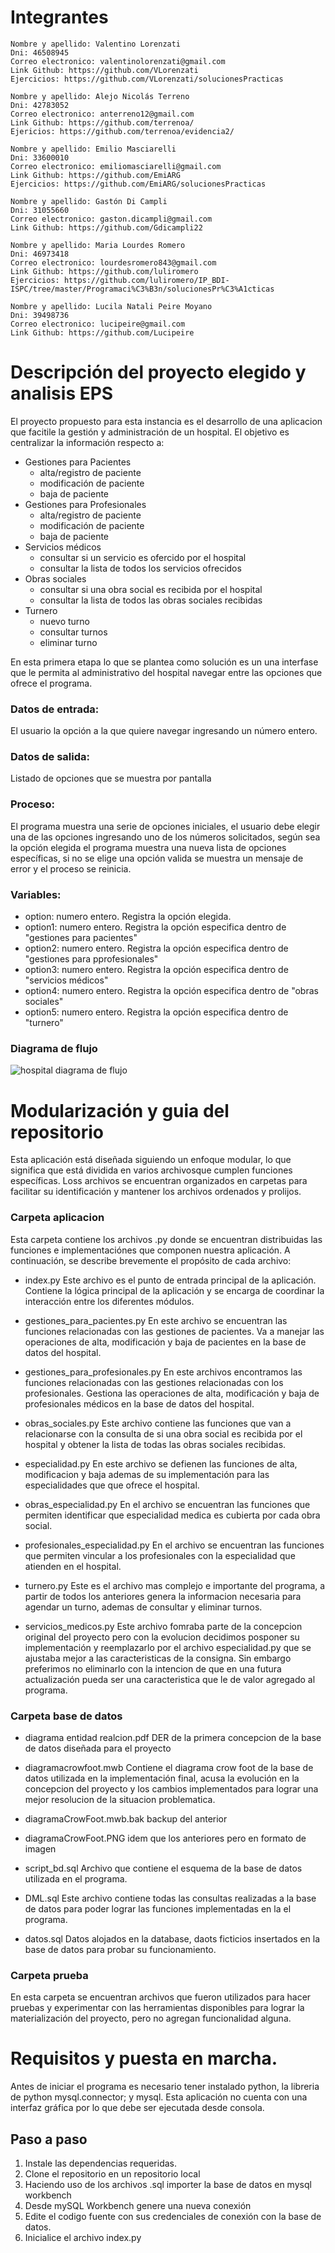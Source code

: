 # Integrantes

    Nombre y apellido: Valentino Lorenzati
    Dni: 46508945
    Correo electronico: valentinolorenzati@gmail.com
    Link Github: https://github.com/VLorenzati
    Ejercicios: https://github.com/VLorenzati/solucionesPracticas

    Nombre y apellido: Alejo Nicolás Terreno
    Dni: 42783052    
    Correo electronico: anterreno12@gmail.com
    Link Github: https://github.com/terrenoa/
    Ejericios: https://github.com/terrenoa/evidencia2/

    Nombre y apellido: Emilio Masciarelli
    Dni: 33600010
    Correo electronico: emiliomasciarelli@gmail.com
    Link Github: https://github.com/EmiARG
    Ejercicios: https://github.com/EmiARG/solucionesPracticas

    Nombre y apellido: Gastón Di Campli
    Dni: 31055660
    Correo electronico: gaston.dicampli@gmail.com
    Link Github: https://github.com/Gdicampli22

    Nombre y apellido: Maria Lourdes Romero
    Dni: 46973418
    Correo electronico: lourdesromero843@gmail.com
    Link Github: https://github.com/luliromero
    Ejercicios: https://github.com/luliromero/IP_BDI-ISPC/tree/master/Programaci%C3%B3n/solucionesPr%C3%A1cticas

    Nombre y apellido: Lucila Natali Peire Moyano
    Dni: 39498736
    Correo electronico: lucipeire@gmail.com
    Link Github: https://github.com/Lucipeire

# Descripción del proyecto elegido y analisis EPS
El proyecto propuesto para esta instancia es el desarrollo de una aplicacion que facitile la gestión y administración de un hospital.
El objetivo es centralizar la información respecto a:
- Gestiones para Pacientes
  - alta/registro de paciente
  - modificación de paciente
  - baja de paciente
- Gestiones para Profesionales
  - alta/registro de paciente
  - modificación de paciente
  - baja de paciente
- Servicios médicos
  - consultar si un servicio es ofercido por el hospital
  - consultar la lista de todos los servicios ofrecidos
- Obras sociales
  - consultar si una obra social es recibida por el hospital
  - consultar la lista de todos las obras sociales recibidas
- Turnero
  - nuevo turno
  - consultar turnos
  - eliminar turno
  
En esta primera etapa lo que se plantea como solución es un una interfase que le permita al administrativo del hospital navegar entre las opciones que ofrece el programa.

### Datos de entrada:
El usuario la opción a la que quiere navegar ingresando un número entero.
### Datos de salida:
Listado de opciones que se muestra por pantalla
### Proceso:
El programa muestra una serie de opciones iniciales,
el usuario debe elegir una de las opciones ingresando uno de los números solicitados,
según sea la opción elegida el programa muestra una nueva lista de opciones específicas,
si no se elige una opción valida se muestra un mensaje de error y el proceso se reinicia.
### Variables:
- option: numero entero. Registra la opción elegida.
- option1: numero entero. Registra la opción especifica dentro de "gestiones para pacientes"
- option2: numero entero. Registra la opción especifica dentro de "gestiones para pprofesionales"
- option3: numero entero. Registra la opción especifica dentro de "servicios médicos"
- option4: numero entero. Registra la opción especifica dentro de "obras sociales"
- option5: numero entero. Registra la opción especifica dentro de "turnero"

### Diagrama de flujo
![hospital diagrama de flujo](https://github.com/EmiARG/ispcproyectointegrador/assets/85424039/949d243b-9ddf-4e4e-8126-782abd2d8fca)


# Modularización y guia del repositorio
Esta aplicación está diseñada siguiendo un enfoque modular, lo que significa que está dividida en varios archivosque cumplen funciones específicas. Loss archivos se encuentran organizados en carpetas para facilitar su identificación y mantener los archivos ordenados y prolijos.
### Carpeta aplicacion
Esta carpeta contiene los archivos .py donde se encuentran distribuidas las funciones e implementaciónes que componen nuestra aplicación.
A continuación, se describe brevemente el propósito de cada archivo:

- index.py
Este archivo es el punto de entrada principal de la aplicación. Contiene la lógica principal de la aplicación y se encarga de coordinar la interacción entre los diferentes módulos.

- gestiones_para_pacientes.py
En este archivo se encuentran las funciones relacionadas con las gestiones de pacientes.  Va a manejar las operaciones de alta, modificación y baja de pacientes en la base de datos del hospital.

- gestiones_para_profesionales.py
En este archivos encontramos las  funciones relacionadas con las gestiones relacionadas con los profesionales. Gestiona las operaciones de alta, modificación y baja de profesionales médicos en la base de datos del hospital.

- obras_sociales.py
Este archivo contiene las funciones que van a relacionarse con la consulta de si una obra social es recibida por el hospital y obtener la lista de todas las obras sociales recibidas.

- especialidad.py
En este archivo se defienen las funciones de alta, modificacion y baja ademas de su implementación para las especialidades que que ofrece el hospital.

- obras_especialidad.py
En el archivo se encuentran las funciones que permiten identificar que especialidad medica es cubierta por cada obra social.

- profesionales_especialidad.py
En el archivo se encuentran las funciones que permiten vincular a los profesionales con la especialidad que atienden en el hospital.

- turnero.py
Este es el archivo mas complejo e importante del programa, a partir de todos los anteriores genera la informacion necesaria para agendar un turno, ademas de consultar y eliminar turnos.

- servicios_medicos.py
Este archivo fomraba parte de la concepcion original del proyecto pero con la evolucion decidimos posponer su implementación y reemplazarlo por el archivo especialidad.py que se ajustaba mejor a las caracteristicas de la consigna. Sin embargo preferimos no eliminarlo con la intencion de que en una futura actualización pueda ser una caracteristica que le de valor agregado al programa.

### Carpeta base de datos
- diagrama entidad realcion.pdf
DER de la primera concepcion de la base de datos diseñada para el proyecto

- diagramacrowfoot.mwb
Contiene el diagrama crow foot de la base de datos utilizada en la implementación final, acusa la evolución en la concepcion del proyecto y los cambios implementados para lograr una mejor resolucion de la situacion problematica.

- diagramaCrowFoot.mwb.bak
backup del anterior

- diagramaCrowFoot.PNG
idem que los anteriores pero en formato de imagen

- script_bd.sql
Archivo que contiene el esquema de la base de datos utilizada en el programa.

- DML.sql
Este archivo contiene todas las consultas realizadas a la base de datos para poder lograr las funciones implementadas en la el programa.

- datos.sql
Datos alojados en la database, daots ficticios insertados en la base de datos para probar su funcionamiento.

### Carpeta prueba
En esta carpeta se encuentran archivos que fueron utilizados para hacer pruebas y experimentar con las herramientas disponibles para lograr la materialización del proyecto, pero no agregan funcionalidad alguna.

# Requisitos y puesta en marcha.
Antes de iniciar el programa es necesario tener instalado python, la libreria de python mysql.connector; y mysql.
Esta aplicación no cuenta con una interfaz gráfica por lo que debe ser ejecutada desde consola.
## Paso a paso
1. Instale las dependencias requeridas.
2. Clone el repositorio en un repositorio local
3. Haciendo uso de los archivos .sql importer la base de datos en mysql workbench
4. Desde mySQL Workbench genere una nueva conexión
5. Edite el codigo fuente con sus credenciales de conexión con la base de datos.
6. Inicialice el archivo index.py

